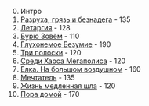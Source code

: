 0) Интро  
1) [Разруха, грязь и безнадега](https://github.com/BasBasoff/2pic/blob/b6ee2bec6d7b8340a87a42f5828ef4e0ddf20258/%D0%A0%D0%B0%D0%B7%D1%80%D1%83%D1%85%D0%B0%2C%20%D0%B3%D1%80%D1%8F%D0%B7%D1%8C%20%D0%B8%20%D0%B1%D0%B5%D0%B7%D0%BD%D0%B0%D0%B4%D0%B5%D0%B3%D0%B0) - 135
2) [Летаргия](https://github.com/BasBasoff/2pic/blob/63739cdeea982f698b45bb47cb95e5622184d421/%D0%9B%D0%B5%D1%82%D0%B0%D1%80%D0%B3%D0%B8%D1%8F) - 128
3) [Бурю Зовём](https://github.com/BasBasoff/2pic/blob/b6ee2bec6d7b8340a87a42f5828ef4e0ddf20258/%D0%91%D1%83%D1%80%D1%8E%20%D0%B7%D0%BE%D0%B2%D1%91%D0%BC) - 110
4) [Глухонемое Безумие](https://github.com/BasBasoff/2pic/blob/b6ee2bec6d7b8340a87a42f5828ef4e0ddf20258/%D0%93%D0%BB%D1%83%D1%85%D0%BE%D0%BD%D0%B5%D0%BC%D0%BE%D0%B5%20%D0%B1%D0%B5%D0%B7%D1%83%D0%BC%D0%B8%D0%B5) - 190
5) [Три полоски](https://github.com/BasBasoff/2pic/blob/b6ee2bec6d7b8340a87a42f5828ef4e0ddf20258/%D0%A2%D1%80%D0%B8%20%D0%BF%D0%BE%D0%BB%D0%BE%D1%81%D0%BA%D0%B8) - 120
6) [Среди Хаоса Мегаполиса](https://github.com/BasBasoff/2pic/blob/b6ee2bec6d7b8340a87a42f5828ef4e0ddf20258/%D0%A1%D1%80%D0%B5%D0%B4%D0%B8%20%D0%A5%D0%B0%D0%BE%D1%81%D0%B0%20%D0%9C%D0%B5%D0%B3%D0%B0%D0%BF%D0%BE%D0%BB%D0%B8%D1%81%D0%B0) - 120
7) [Елка. На большом воздушном](https://github.com/BasBasoff/2pic/blob/b6ee2bec6d7b8340a87a42f5828ef4e0ddf20258/%D0%9D%D0%B0%20%D0%B1%D0%BE%D0%BB%D1%8C%D1%88%D0%BE%D0%BC%20%D0%B2%D0%BE%D0%B7%D0%B4%D1%83%D1%88%D0%BD%D0%BE%D0%BC%20%D1%88%D0%B0%D1%80%D0%B5) - 160
8) [Мечтатель](https://github.com/BasBasoff/2pic/blob/b6ee2bec6d7b8340a87a42f5828ef4e0ddf20258/%D0%9C%D0%B5%D1%87%D1%82%D0%B0%D1%82%D0%B5%D0%BB%D1%8C) - 135
9) [Жизнь медленная шла](https://github.com/BasBasoff/2pic/blob/b6ee2bec6d7b8340a87a42f5828ef4e0ddf20258/%D0%96%D0%B8%D0%B7%D0%BD%D1%8C%20%D0%BC%D0%B5%D0%B4%D0%BB%D0%B5%D0%BD%D0%BD%D0%B0%D1%8F%20%D1%88%D0%BB%D0%B0) - 120
10) [Пора домой](https://github.com/BasBasoff/2pic/blob/b6ee2bec6d7b8340a87a42f5828ef4e0ddf20258/%D0%9F%D0%BE%D1%80%D0%B0%20%D0%B4%D0%BE%D0%BC%D0%BE%D0%B9) - 170
